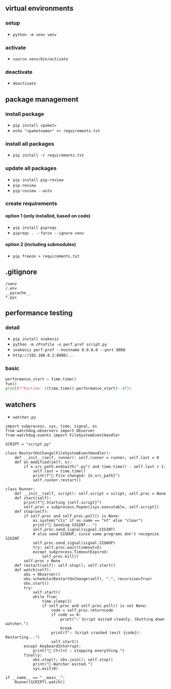 ## virtual environments

### setup
- `python -m venv venv`

### activate
- `source venv/bin/activate`

### deactivate
- `deactivate`

## package management

### install package

- `pip install <paket>`
- `echo "<paketname>" >> requirements.txt`

### install all packages

- `pip install -r requirements.txt`

### update all packages

- `pip install pip-review`
- `pip-review`
- `pip-review --auto`

### create requirements

#### option 1 (only installed, based on code)

- `pip install pipreqs`
- `pipreqs . --force --ignore venv`


#### option 2 (including submodules)

- `pip freeze > requirements.txt`

## .gitignore

```
/venv
/.env
__pycache__
*.pyc
```

## performance testing

### detail

- `pip install snakeviz`
- `python -m cProfile -o perf.prof script.py`
- `snakeviz perf.prof --hostname 0.0.0.0 --port 8080`
- `http://192.168.0.2:8080/...`

### basic

```py
performance_start = time.time()
fun()
print(f"Runtime: {(time.time()-performance_start):.4f}s
```

## watchers

- `watcher.py`

```
import subprocess, sys, time, signal, os
from watchdog.observers import Observer
from watchdog.events import FileSystemEventHandler

SCRIPT = "script.py"

class RestartOnChange(FileSystemEventHandler):
    def __init__(self, runner): self.runner = runner; self.last = 0
    def on_modified(self, e):
        if e.src_path.endswith(".py") and time.time() - self.last > 1:
            self.last = time.time()
            print(f"🔁 File changed: {e.src_path}")
            self.runner.restart()

class Runner:
    def __init__(self, script): self.script = script; self.proc = None
    def start(self):
        print(f"🚀 Starting {self.script}")
        self.proc = subprocess.Popen([sys.executable, self.script])
    def stop(self):
        if self.proc and self.proc.poll() is None:
        	os.system("cls" if os.name == "nt" else "clear")
            print("🛑 Sending SIGINT...")
            self.proc.send_signal(signal.SIGINT)
            # also send SIGHUP, since some programs don't recognize SIGINT
            self.proc.send_signal(signal.SIGHUP)
            try: self.proc.wait(timeout=5)
            except subprocess.TimeoutExpired:
                self.proc.kill()
        self.proc = None
    def restart(self): self.stop(); self.start()
    def watch(self):
        obs = Observer()
        obs.schedule(RestartOnChange(self), ".", recursive=True)
        obs.start()
        try:
            self.start()
            while True:
                time.sleep(1)
                if self.proc and self.proc.poll() is not None:
                    code = self.proc.returncode
                    if code == 0:
                        print("✅ Script exited cleanly. Shutting down watcher.")
                        break
                    print(f"💥 Script crashed (exit {code}). Restarting...")
                    self.start()
        except KeyboardInterrupt:
            print("👋 Ctrl+C – stopping everything.")
        finally:
            obs.stop(); obs.join(); self.stop()
            print("🧼 Watcher exited.")
            sys.exit(0)

if __name__ == "__main__":
    Runner(SCRIPT).watch()
```